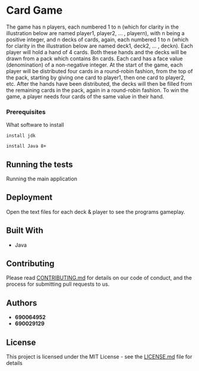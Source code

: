 # Card Game
The game has n players, each numbered 1 to n (which for clarity in the illustration below are named player1, player2, ... , playern), with n being a positive integer, and n decks of cards, again, each numbered 1 to n (which for clarity in the illustration below are named deck1, deck2, ... , deckn). Each player will hold a hand of 4 cards. Both these hands and the decks will be drawn from a pack which contains 8n cards. Each card has a face value (denomination) of a non-negative integer.
At the start of the game, each player will be distributed four cards in a round-robin fashion, from the top of the pack, starting by giving one card to player1, then one card to player2, etc. After the hands have been distributed, the decks will then be filled from the remaining cards in the pack, again in a round-robin fashion.
To win the game, a player needs four cards of the same value in their hand.

### Prerequisites
What software to install

```
install jdk
```
```
install Java 8+
```

## Running the tests
Running the main application

## Deployment
Open the text files for each deck & player to see the programs gameplay.

## Built With
* Java

## Contributing
Please read [CONTRIBUTING.md](https://gist.github.com/PurpleBooth/b24679402957c63ec426) for details on our code of conduct, and the process for submitting pull requests to us.


## Authors
* **690064952**
* **690029129**

## License
This project is licensed under the MIT License - see the [LICENSE.md](LICENSE.md) file for details
